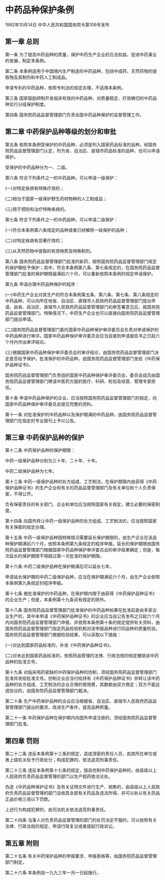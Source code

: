 # 中药品种保护条例

1992年10月14日 中华人民共和国国务院令第106号发布　

<!-- INFO END -->

## 第一章 总则

第一条 为了提高中药品种的质量，保护中药生产企业的合法权益，促进中药事业的发展，制定本条例。

第二条 本条例适用于中国境内生产制造的中药品种，包括中成药、天然药物的提取物及其制剂和中药人工制成品。

申请专利的中药品种，依照专利法的规定办理，不适用本条例。

第三条 国家鼓励研制开发临床有效的中药品种，对质量稳定、疗效确切的中药品种实行分级保护制度。

第四条 国务院药品监督管理部门负责全国中药品种保护的监督管理工作。

## 第二章 中药保护品种等级的划分和审批

第五条 依照本条例受保护的中药品种，必须是列入国家药品标准的品种。经国务院药品监督管理部门认定，列为省、自治区、直辖市药品标准的品种，也可以申请保护。

受保护的中药品种分为一、二级。

第六条 符合下列条件之一的中药品种，可以申请一级保护：

(一)对特定疾病有特殊疗效的；

(二)相当于国家一级保护野生药材物种的人工制成品；

(三)用于预防和治疗特殊疾病的。

第七条 符合下列条件之一的中药品种，可以申请二级保护：

(一)符合本条例第六条规定的品种或者已经解除一级保护的品种；

(二)对特定疾病有显著疗效的；

(三)从天然药物中提取的有效物质及特殊制剂。

第八条 国务院药品监督管理部门批准的新药，按照国务院药品监督管理部门规定的保护期给予保护；其中，符合本条例第六条、第七条规定的，在国务院药品监督管理部门批准的保护期限届满前六个月，可以重新依照本条例的规定申请保护。

第九条 申请办理中药品种保护的程序：

(一)中药生产企业对其生产的符合本条例第五条、第六条、第七条、第八条规定的中药品种，可以向所在地省、自治区、直辖市人民政府药品监督管理部门提出申请，由省、自治区、直辖市人民政府药品监督管理部门初审签署意见后，报国务院药品监督管理部门。特殊情况下，中药生产企业也可以直接向国务院药品监督管理部门提出申请。

(二)国务院药品监督管理部门委托国家中药品种保护审评委员会负责对申请保护的中药品种进行审评。国家中药品种保护审评委员会应当自接到申请报告书之日起六个月内作出审评结论。

(三)根据国家中药品种保护审评委员会的审评结论，由国务院药品监督管理部门决定是否给予保护。批准保护的中药品种，由国务院药品监督管理部门发给《中药保护品种证书》。

国务院药品监督管理部门负责组织国家中药品种保护审评委员会，委员会成员由国务院药品监督管理部门聘请中医药方面的医疗、科研、检验及经营、管理专家担任。

第十条 申请中药品种保护的企业，应当按照国务院药品监督管理部门的规定，向国家中药品种保护审评委员会提交完整的资料。

第十一条 对批准保护的中药品种以及保护期满的中药品种，由国务院药品监督管理部门在指定的专业报刊上予以公告。

## 第三章 中药保护品种的保护

第十二条 中药保护品种的保护期限：

中药一级保护品种分别为三十年、二十年、十年。

中药二级保护品种为七年。

第十三条 中药一级保护品种的处方组成、工艺制法，在保护期限内由获得《中药保护品种证书》的生产企业和有关的药品监督管理部门及有关单位和个人负责保密，不得公开。

负有保密责任的有关部门、企业和单位应当按照国家有关规定，建立必要的保密制度。

第十四条 向国外转让中药一级保护品种的处方组成、工艺制法的，应当按照国家有关保密的规定办理。

第十五条 中药一级保护品种因特殊情况需要延长保护期限的，由生产企业在该品种保护期满前六个月，依照本条例第九条规定的程序申报。延长的保护期限由国务院药品监督管理部门根据国家中药品种保护审评委员会的审评结果确定；但是，每次延长的保护期限不得超过第一次批准的保护期限。

第十六条 中药二级保护品种在保护期满后可以延长七年。

申请延长保护期的中药二级保护品种，应当在保护期满前六个月，由生产企业依照本条例第九条规定的程序申报。

第十七条 被批准保护的中药品种，在保护期内限于由获得《中药保护品种证书》的企业生产；但是，本条例第十九条另有规定的除外。

第十八条 国务院药品监督管理部门批准保护的中药品种如果在批准前是由多家企业生产的，其中未申请《中药保护品种证书》的企业应当自公告发布之日起六个月内向国务院药品监督管理部门申报，并依照本条例第十条的规定提供有关资料，由国务院药品监督管理部门指定药品检验机构对该申报品种进行同品种的质量检验。国务院药品监督管理部门根据检验结果，可以采取以下措施：

(一)对达到国家药品标准的，补发《中药保护品种证书》。

(二)对未达到国家药品标准的，依照药品管理的法律、行政法规的规定撤销该中药品种的批准文号。

第十九条 对临床用药紧缺的中药保护品种的仿制，须经国务院药品监督管理部门批准并发给批准文号。仿制企业应当付给持有《中药保护品种证书》并转让该中药品种的处方组成、工艺制法的企业合理的使用费，其数额由双方商定；双方不能达成协议的，由国务院药品监督管理部门裁决。

第二十条 生产中药保护品种的企业应当根据省、自治区、直辖市人民政府药品监督管理部门提出的要求，改进生产条件，提高品种质量。

第二十一条 中药保护品种在保护期内向国外申请注册的，须经国务院药品监督管理部门批准。

## 第四章 罚则

第二十二条 违反本条例第十三条的规定，造成泄密的责任人员，由其所在单位或者上级机关给予行政处分；构成犯罪的，依法追究刑事责任。

第二十三条 违反本条例第十七条的规定，擅自仿制中药保护品种的，由县级以上人民政府负责药品监督管理的部门以生产假药依法论处。

伪造《中药品种保护证书》及有关证明文件进行生产、销售的，由县级以上人民政府负责药品监督管理的部门没收其全部有关药品及违法所得，并可以处以有关药品正品价格三倍以下罚款。

上述行为构成犯罪的，由司法机关依法追究刑事责任。

第二十四条 当事人对负责药品监督管理的部门的处罚决定不服的，可以依照有关法律、行政法规的规定，申请行政复议或者提起行政诉讼。

## 第五章 附则

第二十五条 有关中药保护品种的申报要求、申报表格等，由国务院药品监督管理部门制定。

第二十六条 本条例自一九九三年一月一日起施行。